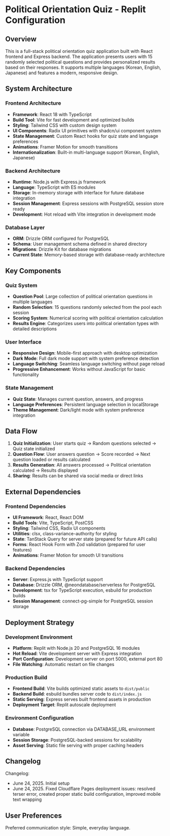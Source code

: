 # Political Orientation Quiz - Replit Configuration

## Overview

This is a full-stack political orientation quiz application built with React frontend and Express backend. The application presents users with 15 randomly selected political questions and provides personalized results based on their responses. It supports multiple languages (Korean, English, Japanese) and features a modern, responsive design.

## System Architecture

### Frontend Architecture
- **Framework**: React 18 with TypeScript
- **Build Tool**: Vite for fast development and optimized builds
- **Styling**: Tailwind CSS with custom design system
- **UI Components**: Radix UI primitives with shadcn/ui component system
- **State Management**: Custom React hooks for quiz state and language preferences
- **Animations**: Framer Motion for smooth transitions
- **Internationalization**: Built-in multi-language support (Korean, English, Japanese)

### Backend Architecture
- **Runtime**: Node.js with Express.js framework
- **Language**: TypeScript with ES modules
- **Storage**: In-memory storage with interface for future database integration
- **Session Management**: Express sessions with PostgreSQL session store ready
- **Development**: Hot reload with Vite integration in development mode

### Database Layer
- **ORM**: Drizzle ORM configured for PostgreSQL
- **Schema**: User management schema defined in shared directory
- **Migrations**: Drizzle Kit for database migrations
- **Current State**: Memory-based storage with database-ready architecture

## Key Components

### Quiz System
- **Question Pool**: Large collection of political orientation questions in multiple languages
- **Random Selection**: 15 questions randomly selected from the pool each session
- **Scoring System**: Numerical scoring with political orientation calculation
- **Results Engine**: Categorizes users into political orientation types with detailed descriptions

### User Interface
- **Responsive Design**: Mobile-first approach with desktop optimization
- **Dark Mode**: Full dark mode support with system preference detection
- **Language Switching**: Seamless language switching without page reload
- **Progressive Enhancement**: Works without JavaScript for basic functionality

### State Management
- **Quiz State**: Manages current question, answers, and progress
- **Language Preferences**: Persistent language selection in localStorage
- **Theme Management**: Dark/light mode with system preference integration

## Data Flow

1. **Quiz Initialization**: User starts quiz → Random questions selected → Quiz state initialized
2. **Question Flow**: User answers question → Score recorded → Next question loaded or results calculated
3. **Results Generation**: All answers processed → Political orientation calculated → Results displayed
4. **Sharing**: Results can be shared via social media or direct links

## External Dependencies

### Frontend Dependencies
- **UI Framework**: React, React DOM
- **Build Tools**: Vite, TypeScript, PostCSS
- **Styling**: Tailwind CSS, Radix UI components
- **Utilities**: clsx, class-variance-authority for styling
- **State**: TanStack Query for server state (prepared for future API calls)
- **Forms**: React Hook Form with Zod validation (prepared for user features)
- **Animations**: Framer Motion for smooth UI transitions

### Backend Dependencies
- **Server**: Express.js with TypeScript support
- **Database**: Drizzle ORM, @neondatabase/serverless for PostgreSQL
- **Development**: tsx for TypeScript execution, esbuild for production builds
- **Session Management**: connect-pg-simple for PostgreSQL session storage

## Deployment Strategy

### Development Environment
- **Platform**: Replit with Node.js 20 and PostgreSQL 16 modules
- **Hot Reload**: Vite development server with Express integration
- **Port Configuration**: Development server on port 5000, external port 80
- **File Watching**: Automatic restart on file changes

### Production Build
- **Frontend Build**: Vite builds optimized static assets to `dist/public`
- **Backend Build**: esbuild bundles server code to `dist/index.js`
- **Static Serving**: Express serves built frontend assets in production
- **Deployment Target**: Replit autoscale deployment

### Environment Configuration
- **Database**: PostgreSQL connection via DATABASE_URL environment variable
- **Session Storage**: PostgreSQL-backed sessions for scalability
- **Asset Serving**: Static file serving with proper caching headers

## Changelog

Changelog:
- June 24, 2025. Initial setup
- June 24, 2025. Fixed Cloudflare Pages deployment issues: resolved terser error, created proper static build configuration, improved mobile text wrapping

## User Preferences

Preferred communication style: Simple, everyday language.